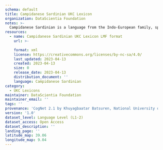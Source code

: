 ```yaml
---
schema: default
title: Campidanese Sardinian UKC Lexicon
organization: DataScientia Foundation
notes: >-
  Campidanese Sardinian is a language from the Indo-European family, spoken in Eurasia. The UKC Lexicon of Campidanese Sardinian is represented as a lexico-semantic network. It consists of words, word senses, synsets, as well as sense-level and synset-level relationships.
resources:
  - name: Campidanese Sardinian UKC Lexicon LMF format
    url: >-
      
    format: xml
    license: https://creativecommons.org/licenses/by-nc-sa/4.0/
    last_updated: 2023-04-13
    created: 2023-04-13
    size: 0
    release_date: 2023-04-13
    distribution_document: ''
    language: Campidanese Sardinian
category:
  - UKC Lexicons
maintainer: DataScientia Foundation
maintainer_email: ''
tags: ''
provenance: 'CogNet 2.1 by Khuyagbaatar Batsuren, National University of Mongolia (http://cognet.ukc.disi.unitn.it); Princeton WordNet 2.1 by Princeton University (https://wordnet.princeton.edu)'
version: '1.0'
dataset_level: Language Level (L1-2)
dataset_access: Open Access
dataset_description: ''
landing_page: ''
latitude_map: 39.06
longitude_map: 9.04
---
```

